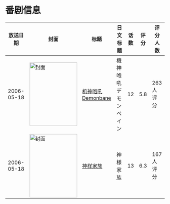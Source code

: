 # 番剧信息

|放送日期|封面|标题|日文标题|话数|评分|评分人数|
|---|---|---|---|---|---|---|
|2006-05-18|<img src="//lain.bgm.tv/pic/cover/c/a9/d3/7106_mH6qK.jpg" alt="封面" style="width:150px;height:200px;object-fit:cover;">|[机神咆吼Demonbane](https://bangumi.tv/subject/7106)|機神咆吼デモンベイン|12|5.8|263人评分|
|2006-05-18|<img src="//lain.bgm.tv/pic/cover/c/47/c9/10246_j00eN.jpg" alt="封面" style="width:150px;height:200px;object-fit:cover;">|[神样家族](https://bangumi.tv/subject/10246)|神様家族|13|6.3|167人评分|
